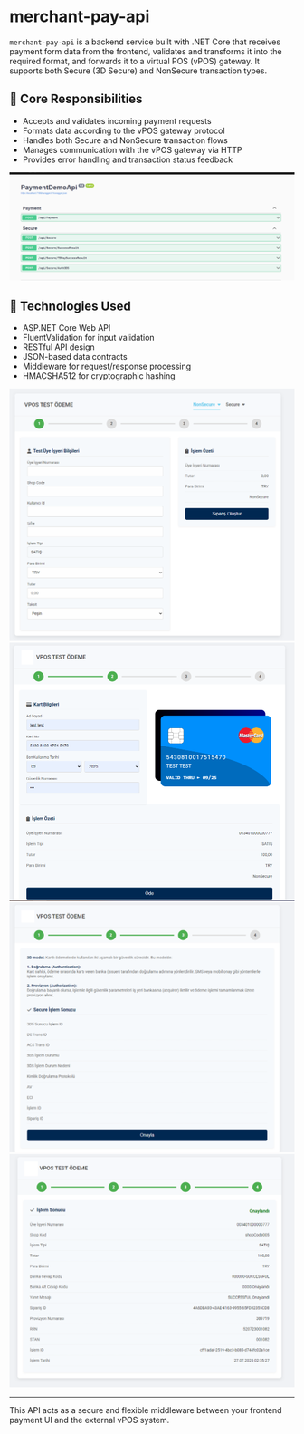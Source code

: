 # merchant-pay-api

`merchant-pay-api` is a backend service built with .NET Core that receives payment form data from the frontend, validates and transforms it into the required format, and forwards it to a virtual POS (vPOS) gateway. It supports both Secure (3D Secure) and NonSecure transaction types.

## 🔧 Core Responsibilities

- Accepts and validates incoming payment requests
- Formats data according to the vPOS gateway protocol
- Handles both Secure and NonSecure transaction flows
- Manages communication with the vPOS gateway via HTTP
- Provides error handling and transaction status feedback

![Card Preview](./1.png)

## 🚀 Technologies Used

- ASP.NET Core Web API
- FluentValidation for input validation
- RESTful API design
- JSON-based data contracts
- Middleware for request/response processing
- HMACSHA512 for cryptographic hashing

![Card Preview](./2.png)
![Card Preview](./3.png)
![Card Preview](./5.png)
![Card Preview](./4.png)

---

This API acts as a secure and flexible middleware between your frontend payment UI and the external vPOS system.
